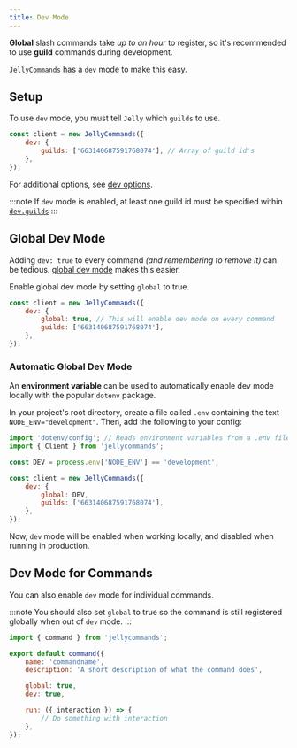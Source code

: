 ```yaml
---
title: Dev Mode
---
```


**Global** slash commands take _up to an hour_ to register, so it's recommended to use **guild** commands during development.

`JellyCommands` has a `dev` mode to make this easy.

## Setup

To use `dev` mode, you must tell `Jelly` which `guilds` to use.

```js
const client = new JellyCommands({
	dev: {
		guilds: ['663140687591768074'], // Array of guild id's
	},
});
```

For additional options, see [dev options](/api/client#dev).

:::note
If `dev` mode is enabled, at least one guild id must be specified within [`dev.guilds`](/api/client#dev)
:::

## Global Dev Mode

Adding `dev: true` to every command _(and remembering to remove it)_ can be tedious. [global dev mode](/api/client#dev-global) makes this easier.

Enable global dev mode by setting `global` to true.

```js
const client = new JellyCommands({
	dev: {
		global: true, // This will enable dev mode on every command
		guilds: ['663140687591768074'],
	},
});
```

### Automatic Global Dev Mode

An **environment variable** can be used to automatically enable dev mode locally with the popular `dotenv` package.

In your project's root directory, create a file called `.env` containing the text `NODE_ENV="development"`. Then, add the following to your config:

```js
import 'dotenv/config'; // Reads environment variables from a .env file
import { Client } from 'jellycommands';

const DEV = process.env['NODE_ENV'] == 'development';

const client = new JellyCommands({
	dev: {
		global: DEV,
		guilds: ['663140687591768074'],
	},
});
```

Now, `dev` mode will be enabled when working locally, and disabled when running in production.

## Dev Mode for Commands

<!-- You can also enable `dev` mode for individual commands. You should also set `global` to true so that when out of `dev` mode, the command is still registered globally. -->

You can also enable `dev` mode for individual commands.

:::note
You should also set `global` to true so the command is still registered globally when out of `dev` mode.
:::

```js
import { command } from 'jellycommands';

export default command({
	name: 'commandname',
	description: 'A short description of what the command does',

	global: true,
	dev: true,

	run: ({ interaction }) => {
		// Do something with interaction
	},
});
```
